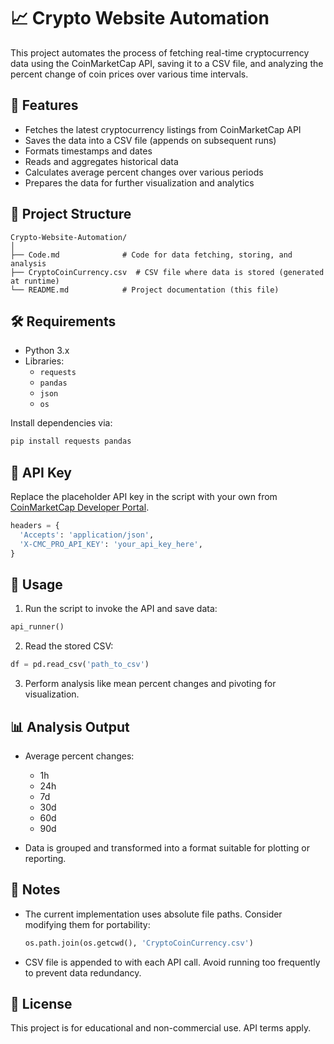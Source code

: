 
# 📈 Crypto Website Automation

This project automates the process of fetching real-time cryptocurrency data using the CoinMarketCap API, saving it to a CSV file, and analyzing the percent change of coin prices over various time intervals.

## 🚀 Features

- Fetches the latest cryptocurrency listings from CoinMarketCap API
- Saves the data into a CSV file (appends on subsequent runs)
- Formats timestamps and dates
- Reads and aggregates historical data
- Calculates average percent changes over various periods
- Prepares the data for further visualization and analytics

## 📂 Project Structure

```
Crypto-Website-Automation/
│
├── Code.md              # Code for data fetching, storing, and analysis
├── CryptoCoinCurrency.csv  # CSV file where data is stored (generated at runtime)
└── README.md            # Project documentation (this file)
```

## 🛠 Requirements

- Python 3.x
- Libraries:
  - `requests`
  - `pandas`
  - `json`
  - `os`

Install dependencies via:

```bash
pip install requests pandas
```

## 🔐 API Key

Replace the placeholder API key in the script with your own from [CoinMarketCap Developer Portal](https://coinmarketcap.com/api/).

```python
headers = {
  'Accepts': 'application/json',
  'X-CMC_PRO_API_KEY': 'your_api_key_here',
}
```

## 🧪 Usage

1. Run the script to invoke the API and save data:

```python
api_runner()
```

2. Read the stored CSV:

```python
df = pd.read_csv('path_to_csv')
```

3. Perform analysis like mean percent changes and pivoting for visualization.

## 📊 Analysis Output

- Average percent changes:
  - 1h
  - 24h
  - 7d
  - 30d
  - 60d
  - 90d

- Data is grouped and transformed into a format suitable for plotting or reporting.

## 📌 Notes

- The current implementation uses absolute file paths. Consider modifying them for portability:
  ```python
  os.path.join(os.getcwd(), 'CryptoCoinCurrency.csv')
  ```

- CSV file is appended to with each API call. Avoid running too frequently to prevent data redundancy.

## 📄 License

This project is for educational and non-commercial use. API terms apply.

